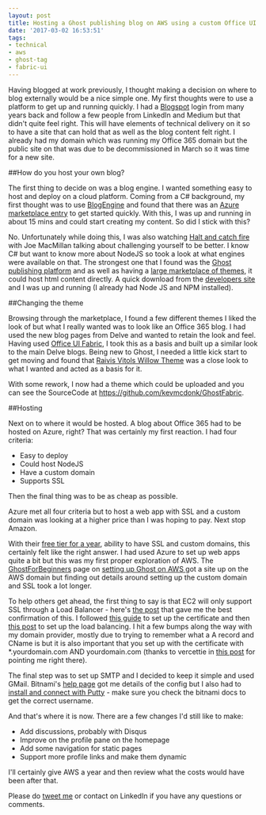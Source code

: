```yaml
---
layout: post
title: Hosting a Ghost publishing blog on AWS using a custom Office UI Fabric theme
date: '2017-03-02 16:53:51'
tags:
- technical
- aws
- ghost-tag
- fabric-ui
---
```


Having blogged at work previously, I thought making a decision on where to blog externally would be a nice simple one. My first thoughts were to use a platform to get up and running quickly. I had a [Blogspot](https://www.blogger.com) login from many years back and follow a few people from LinkedIn and Medium but that didn't quite feel right. This will have elements of technical delivery on it so to have a site that can hold that as well as the blog content felt right. I already had my domain which was running my Office 365 domain but the public site on that was due to be decommissioned in March so it was time for a new site.

##How do you host your own blog?

The first thing to decide on was a blog engine. I wanted something easy to host and deploy on a cloud platform. Coming from a C# background, my first thought was to use [BlogEngine](http://www.dotnetblogengine.net) and found that there was an [Azure marketplace entry](https://azuremarketplace.microsoft.com/en-us/marketplace/apps/BlogEngineNET.BlogEngineNET) to get started quickly. With this, I was up and running in about 15 mins and could start creating my content. So did I stick with this?

No. Unfortunately while doing this, I was also watching [Halt and catch fire](http://www.amc.com/shows/halt-and-catch-fire) with Joe MacMillan talking about challenging yourself to be better. I know C# but want to know more about NodeJS so took a look at what engines were available on that. The strongest one that I found was the [Ghost publishing platform](https://ghost.org/) and as well as having a [large marketplace of themes](http://marketplace.ghost.org), it could host html content directly. A quick download from the [developers site](https://ghost.org/developers/) and I was up and running (I already had Node JS and NPM installed).

##Changing the theme

Browsing through the marketplace, I found a few different themes I liked the look of but what I really wanted was to look like an Office 365 blog. I had used the new blog pages from Delve and wanted to retain the look and feel. Having used [Office UI Fabric](https://dev.office.com/fabric), I took this as a basis and built up a similar look to the main Delve blogs. Being new to Ghost, I needed a little kick start to get moving and found that [Raivis Vitols Willow Theme](https://github.com/raivis-vitols/ghost-theme-willow) was a close look to what I wanted and acted as a basis for it.

With some rework, I now had a theme which could be uploaded and you can see the SourceCode at https://github.com/kevmcdonk/GhostFabric.

##Hosting

Next on to where it would be hosted. A blog about Office 365 had to be hosted on Azure, right? That was certainly my first reaction. I had four criteria:

- Easy to deploy
- Could host NodeJS
- Have a custom domain
- Supports SSL

Then the final thing was to be as cheap as possible. 

Azure met all four criteria but to host a web app with SSL and a custom domain was looking at a higher price than I was hoping to pay. Next stop Amazon.

With their [free tier for a year](https://aws.amazon.com/free/), ability to have SSL and custom domains, this certainly felt like the right answer. I had used Azure to set up web apps quite a bit but this was my first proper exploration of AWS. The [GhostForBeginners](https://www.ghostforbeginners.com/) page on [setting up Ghost on AWS ](https://www.ghostforbeginners.com/how-to-setup-an-amazon-ec2-instance-to-host-ghost-for-free/) got a site up on the AWS domain but finding out details around setting up the custom domain and SSL took a lot longer.

To help others get ahead, the first thing to say is that EC2 will only support SSL through a Load Balancer - here's [the post](http://serverfault.com/questions/560552/how-to-forward-godaddy-domain-to-ec2-load-balancer) that gave me the best confirmation of this. I followed [this guide](https://aws.amazon.com/blogs/aws/new-aws-certificate-manager-deploy-ssltls-based-apps-on-aws/) to set up the certificate and then [this post](https://aws.amazon.com/elasticloadbalancing/applicationloadbalancer/getting-started/) to set up the load balancing. I hit a few bumps along the way with my domain provider, mostly due to trying to remember what a A record and CName is but it is also important that you set up with the certificate with *.yourdomain.com AND yourdomain.com (thanks to vercettie in [this post](https://forums.aws.amazon.com/thread.jspa?threadID=226133) for pointing me right there). 

The final step was to set up SMTP and I decided to keep it simple and used GMail. Bitnami's [help page](https://docs.bitnami.com/aws/apps/ghost/#how-to-configure-outbound-email-settings) got me details of the config but I also had to [install and connect with Putty](https://docs.aws.amazon.com/AWSEC2/latest/UserGuide/putty.html?icmpid=docs_ec2_console) - make sure you check the bitnami docs to get the correct username.

And that's where it is now. There are a few changes I'd still like to make:

- Add discussions, probably with Disqus
- Improve on the profile pane on the homepage
- Add some navigation for static pages
- Support more profile links and make them dynamic

I'll certainly give AWS a year and then review what the costs would have been after that.

Please do [tweet me](https://twitter.com/kevmcdonk) or contact on LinkedIn if you have any questions or comments.